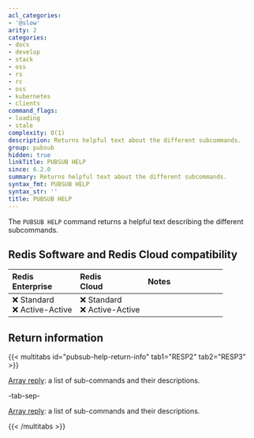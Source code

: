 ```yaml
---
acl_categories:
- '@slow'
arity: 2
categories:
- docs
- develop
- stack
- oss
- rs
- rc
- oss
- kubernetes
- clients
command_flags:
- loading
- stale
complexity: O(1)
description: Returns helpful text about the different subcommands.
group: pubsub
hidden: true
linkTitle: PUBSUB HELP
since: 6.2.0
summary: Returns helpful text about the different subcommands.
syntax_fmt: PUBSUB HELP
syntax_str: ''
title: PUBSUB HELP
---
```

The `PUBSUB HELP` command returns a helpful text describing the different subcommands.

## Redis Software and Redis Cloud compatibility

| Redis<br />Enterprise | Redis<br />Cloud | <span style="min-width: 9em; display: table-cell">Notes</span> |
|:----------------------|:-----------------|:------|
| <span title="Not supported">&#x274c; Standard</span><br /><span title="Not supported"><nobr>&#x274c; Active-Active</nobr></span> | <span title="Not supported">&#x274c; Standard</span><br /><span title="Not supported"><nobr>&#x274c; Active-Active</nobr></span> |  |

## Return information

{{< multitabs id="pubsub-help-return-info" 
    tab1="RESP2" 
    tab2="RESP3" >}}

[Array reply](../../develop/reference/protocol-spec#arrays): a list of sub-commands and their descriptions.

-tab-sep-

[Array reply](../../develop/reference/protocol-spec#arrays): a list of sub-commands and their descriptions.

{{< /multitabs >}}
